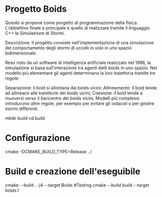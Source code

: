 # Progetto Boids
Questo si propone come progetto di programmazione della fisica.
L'obbiettivo finale e principale è quello di realizzare tramite il linguaggio C++ la Simulazione di Stormi.

Descrizione:
Il progetto consiste nell'implementazione di una simulazione del comportamento degli stormi di uccelli in volo in uno spazio bidimensionale.

Reso noto da un software di intelligenza artificiale realizzato nel 1986, la simulazione si basa sull'interazione tra agenti detti boids in uno spazio. Nel modello più elementare gli agenti determinano la loro traiettoria tramite tre regole:

Separazione: il boid si allontana dai boids vicini;
Allineamento: il boid tende ad allinearsi alle traiettorie dei boids vicini;
Coesione: il boid tende a muoversi verso il baricentro dei boids vicini;
Modelli più complessi introducono altre regole, per esempio per evitare gli ostacoli o per gestire stormi differenti.

mkdir build
cd build
# Configurazione
cmake -DCMAKE_BUILD_TYPE=Release ../
# Build e creazione dell'eseguibile
cmake --build . -j4 --target Boids
#Testing
cmake --build build --target boids.t
